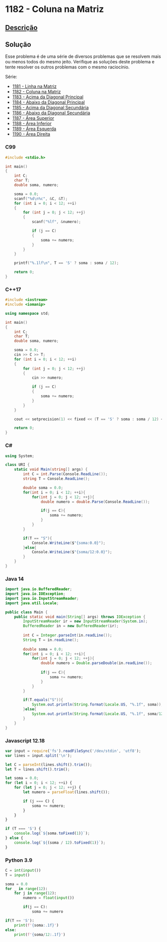 # 1182 - Coluna na Matriz

## [Descrição](https://www.beecrowd.com.br/judge/pt/problems/view/1182)

## Solução

Esse problema é de uma série de diversos problemas que se resolvem mais ou menos todos do mesmo jeito. Verifique as soluções deste problema e tente resolver os outros problemas com o mesmo raciocínio.

Série:

* [1181 - Linha na Matriz](../1181/README.md)
* [1182 - Coluna na Matriz](../1182/README.md)
* [1183 - Acima da Diagonal Principal](../1183/README.md)
* [1184 - Abaixo da Diagonal Principal](../1184/README.md)
* [1185 - Acima da Diagonal Secundária](../1185/README.md)
* [1186 - Abaixo da Diagonal Secundária](../1186/README.md)
* [1187 - Área Superior](../1187/README.md)
* [1188 - Área Inferior](../1188/README.md)
* [1189 - Área Esquerda](../1189/README.md)
* [1190 - Área Direita](../1190/README.md)

### C99

```c
#include <stdio.h>

int main()
{
    int C;
    char T;
    double soma, numero;

    soma = 0.0;
    scanf("%d\n%c", &C, &T);
    for (int i = 0; i < 12; ++i)
    {
        for (int j = 0; j < 12; ++j)
        {
            scanf("%lf", &numero);

            if (j == C)
            {
                soma += numero;
            }
        }
    }

    printf("%.1lf\n", T == 'S' ? soma : soma / 12);

    return 0;
}
```

### C++17

```cpp
#include <iostream>
#include <iomanip>

using namespace std;

int main()
{
    int C;
    char T;
    double soma, numero;

    soma = 0.0;
    cin >> C >> T;
    for (int i = 0; i < 12; ++i)
    {
        for (int j = 0; j < 12; ++j)
        {
            cin >> numero;

            if (j == C)
            {
                soma += numero;
            }
        }
    }

    cout << setprecision(1) << fixed << (T == 'S' ? soma : soma / 12) << endl;

    return 0;
}
```

### C#

```cs
using System;

class URI {
    static void Main(string[] args) {
        int C = int.Parse(Console.ReadLine());
        string T = Console.ReadLine();

        double soma = 0.0;
        for(int i = 0; i < 12; ++i){
            for(int j = 0; j < 12; ++j){
                double numero = double.Parse(Console.ReadLine());

                if(j == C){
                    soma += numero;
                }
            }
        }

        if(T == "S"){
            Console.WriteLine($"{soma:0.0}");
        }else{
            Console.WriteLine($"{soma/12:0.0}");
        }
    }
}
```

### Java 14

```java
import java.io.BufferedReader;
import java.io.IOException;
import java.io.InputStreamReader;
import java.util.Locale;

public class Main {
    public static void main(String[] args) throws IOException {
        InputStreamReader ir = new InputStreamReader(System.in);
        BufferedReader in = new BufferedReader(ir);
    
        int C = Integer.parseInt(in.readLine());
        String T = in.readLine();
        
        double soma = 0.0;
        for(int i = 0; i < 12; ++i){
            for(int j = 0; j < 12; ++j){
                double numero = Double.parseDouble(in.readLine());
            
                if(j == C){
                    soma += numero;
                }
            }
        }

        if(T.equals("S")){
            System.out.println(String.format(Locale.US, "%.1f", soma));
        }else{
            System.out.println(String.format(Locale.US, "%.1f", soma/12));
        }
    }
}
```

### Javascript 12.18

```js
var input = require('fs').readFileSync('/dev/stdin', 'utf8');
var lines = input.split('\n');

let C = parseInt(lines.shift().trim());
let T = lines.shift().trim();

let soma = 0.0;
for (let i = 0; i < 12; ++i) {
    for (let j = 0; j < 12; ++j) {
        let numero = parseFloat(lines.shift());

        if (j === C) {
            soma += numero;
        }
    }
}

if (T === 'S') {
    console.log(`${soma.toFixed(1)}`);
} else {
    console.log(`${(soma / 12).toFixed(1)}`);
}
```

### Python 3.9

```py
C = int(input())
T = input()

soma = 0.0
for _ in range(12):
    for j in range(12):
        numero = float(input())

        if(j == C):
            soma += numero

if(T == 'S'):
    print(f'{soma:.1f}')
else:
    print(f'{soma/12:.1f}')
```